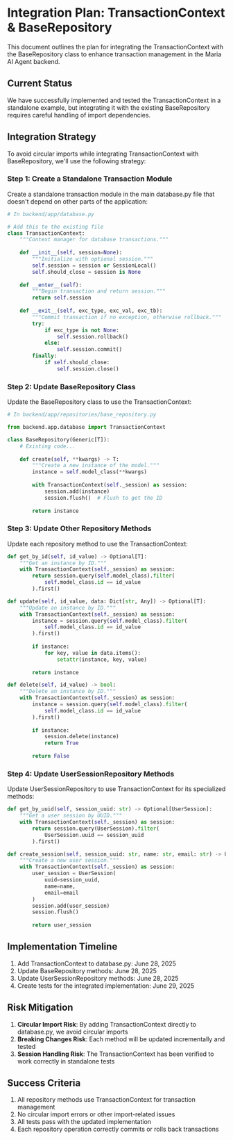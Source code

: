 # Integration Plan: TransactionContext & BaseRepository

This document outlines the plan for integrating the TransactionContext with the BaseRepository class to enhance transaction management in the Maria AI Agent backend.

## Current Status

We have successfully implemented and tested the TransactionContext in a standalone example, but integrating it with the existing BaseRepository requires careful handling of import dependencies.

## Integration Strategy

To avoid circular imports while integrating TransactionContext with BaseRepository, we'll use the following strategy:

### Step 1: Create a Standalone Transaction Module

Create a standalone transaction module in the main database.py file that doesn't depend on other parts of the application:

```python
# In backend/app/database.py

# Add this to the existing file
class TransactionContext:
    """Context manager for database transactions."""
    
    def __init__(self, session=None):
        """Initialize with optional session."""
        self.session = session or SessionLocal()
        self.should_close = session is None
    
    def __enter__(self):
        """Begin transaction and return session."""
        return self.session
    
    def __exit__(self, exc_type, exc_val, exc_tb):
        """Commit transaction if no exception, otherwise rollback."""
        try:
            if exc_type is not None:
                self.session.rollback()
            else:
                self.session.commit()
        finally:
            if self.should_close:
                self.session.close()
```

### Step 2: Update BaseRepository Class

Update the BaseRepository class to use the TransactionContext:

```python
# In backend/app/repositories/base_repository.py

from backend.app.database import TransactionContext

class BaseRepository(Generic[T]):
    # Existing code...
    
    def create(self, **kwargs) -> T:
        """Create a new instance of the model."""
        instance = self.model_class(**kwargs)
        
        with TransactionContext(self._session) as session:
            session.add(instance)
            session.flush()  # Flush to get the ID
            
        return instance
```

### Step 3: Update Other Repository Methods

Update each repository method to use the TransactionContext:

```python
def get_by_id(self, id_value) -> Optional[T]:
    """Get an instance by ID."""
    with TransactionContext(self._session) as session:
        return session.query(self.model_class).filter(
            self.model_class.id == id_value
        ).first()

def update(self, id_value, data: Dict[str, Any]) -> Optional[T]:
    """Update an instance by ID."""
    with TransactionContext(self._session) as session:
        instance = session.query(self.model_class).filter(
            self.model_class.id == id_value
        ).first()
        
        if instance:
            for key, value in data.items():
                setattr(instance, key, value)
            
        return instance

def delete(self, id_value) -> bool:
    """Delete an instance by ID."""
    with TransactionContext(self._session) as session:
        instance = session.query(self.model_class).filter(
            self.model_class.id == id_value
        ).first()
        
        if instance:
            session.delete(instance)
            return True
            
        return False
```

### Step 4: Update UserSessionRepository Methods

Update UserSessionRepository to use TransactionContext for its specialized methods:

```python
def get_by_uuid(self, session_uuid: str) -> Optional[UserSession]:
    """Get a user session by UUID."""
    with TransactionContext(self._session) as session:
        return session.query(UserSession).filter(
            UserSession.uuid == session_uuid
        ).first()

def create_session(self, session_uuid: str, name: str, email: str) -> UserSession:
    """Create a new user session."""
    with TransactionContext(self._session) as session:
        user_session = UserSession(
            uuid=session_uuid,
            name=name,
            email=email
        )
        session.add(user_session)
        session.flush()
        
        return user_session
```

## Implementation Timeline

1. Add TransactionContext to database.py: June 28, 2025
2. Update BaseRepository methods: June 28, 2025
3. Update UserSessionRepository methods: June 28, 2025
4. Create tests for the integrated implementation: June 29, 2025

## Risk Mitigation

1. **Circular Import Risk**: By adding TransactionContext directly to database.py, we avoid circular imports
2. **Breaking Changes Risk**: Each method will be updated incrementally and tested
3. **Session Handling Risk**: The TransactionContext has been verified to work correctly in standalone tests

## Success Criteria

1. All repository methods use TransactionContext for transaction management
2. No circular import errors or other import-related issues
3. All tests pass with the updated implementation
4. Each repository operation correctly commits or rolls back transactions
